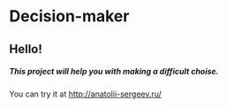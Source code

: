 # Decision-maker

## Hello!

##### This project will help you with making a difficult choise.

You can try it at http://anatolii-sergeev.ru/

